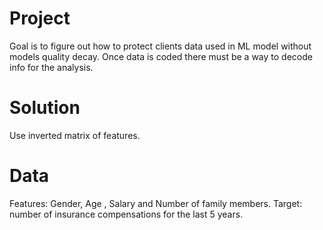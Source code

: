 Project
=================
Goal is to figure out how to protect clients data used in ML model without  models quality decay. 
Once data is coded there must be a way to decode info for the analysis.  

Solution
=================

Use inverted matrix of features. 

Data
=================
Features: Gender, Age , Salary and Number of family members.
Target: number of insurance compensations for the last 5 years. 

